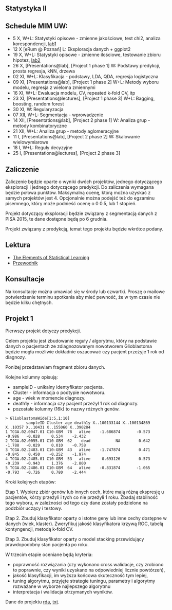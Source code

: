Statystyka II
----------------

Schedule MIM UW:
----------------

* 5 X, W+L: Statystyki opisowe - zmienne jakościowe, test chi2, analiza korespondencji, [lab1](materialy/lab1.md)
* 12 X [eRum @ Poznań] L: Eksploracja danych + ggplot2
* 19 X, W+L: Statystyki opisowe - zmienne ilościowe, testowanie zbioru hipotez, [lab2](materialy/lab2.md)
* 26 X, [Presentations@lab], [Project 1 phase 1] W: Podstawy predykcji, prosta regresja, kNN, drzewa
* 02 XI, W+L: Klasyfikacja - podstawy, LDA, QDA, regresja logistyczna
* 09 XI, [Presentations@lab], [Project 1 phase 2] W+L: Metody wyboru modelu, regresja z wieloma zmiennymi
* 16 XI, W+L: Ewaluacja modelu, CV, repeated k-fold CV, itp
* 23 XI, [Presentations@lectures], [Project 1 phase 3] W+L: Bagging, boosting, random forest
* 30 XI, W: Regularyzacja
* 07 XII, W+L: Segmentacja - wprowadzenie
* 14 XII, [Presentations@lab], [Project 2 phase 1] W: Analiza grup - metody kombinatoryczne
* 21 XII, W+L: Analiza grup - metody aglomeracyjne
* 11 I, [Presentations@lab], [Project 2 phase 2] W: Skalowanie wielowymiarowe
* 18 I, W+L: Reguły decyzyjne
* 25 I, [Presentations@lectures], [Project 2 phase 3] 

Zaliczenie
----------

Zaliczenie będzie oparte o wyniki dwóch projektów, jednego dotyczącego eksploracji i jednego dotyczącego predykcji.
Do zaliczenia wymagana będzie połowa punktów. Maksymalną ocenę, którą można uzyskać z samych projektów jest 4.
Opcjonalnie można podejść też do egzaminu pisemnego, który może podnieść ocenę o 0 0.5, lub 1 stopień.

Projekt dotyczący eksploracji będzie związany z segmentacją danych z PISA 2015, te dane dostępne będą po 6 grudnia.

Projekt związany z predykcją, temat tego projektu będzie wkrótce podany.

Lektura
-------

* [The Elements of Statistical Learning](http://statweb.stanford.edu/~tibs/ElemStatLearn/)
* [Przewodnik](http://pbiecek.github.io/Przewodnik/Analiza/analizadanych_z_programem_r_md.html)

Konsultacje
----------

Na konsultacje można umawiać się w środy lub czwartki. Proszę o mailowe potwierdzenie terminu spotkania aby mieć pewność, że w tym czasie nie będzie kilku chętnych.


Projekt 1
---------

Pierwszy projekt dotyczy predykcji.

Celem projektu jest zbudowanie reguły / algorytmu, który na podstawie danych o pacjentach ze zdiagnozowanym nowotworem Glioblastoma będzie mogła możliwie dokładnie oszacować czy pacjent przeżyje 1 rok od diagnozy.

Poniżej przedstawiam fragment zbioru danych. 

Kolejne kolumny opisują: 

- sampleID - unikalny identyfikator pacjenta.
- Cluster - informacja o podtypie nowotworu.
- age - wiek w momencie diagnozy.
- death1y - informacja czy pacjent przeżył 1 rok od diagnozy.
- pozostałe kolumny (16k) to nazwy różnych genów.

```
> GlioblastomaWide[1:5,1:10]
         sampleID Cluster age death1y X..100133144 X..100134869 X..10357 X..10431 X..155060 X..390284
1 TCGA.02.0047.01 C10-GBM  78   alive    -1.686874       -0.573   -0.986   -0.028     0.534    -2.432
2 TCGA.02.0055.01 C10-GBM  62    dead           NA        0.642   -1.788   -0.029     0.010    -0.758
3 TCGA.02.2483.01 C10-GBM  43   alive    -1.747874        0.471   -0.845    0.450    -0.252    -1.974
4 TCGA.02.2485.01 C10-GBM  53   alive     0.693126        0.573   -0.239   -0.943     1.376    -2.800
5 TCGA.02.2486.01 C10-GBM  64   alive    -0.831874       -1.065   -0.793   -0.726     0.780    -2.444
```
Kroki kolejnych etapów:

Etap 1. 
Wybierz zbiór genów lub innych cech, które mają różną ekspresję u pacjentów, kórzy przeżyli i tych co nie przeżyli 1 roku. Zbadaj stabilność tego wyboru, w zależności od tego czy dane zostały podzielone na podzbiór uczący i testowy.

Etap 2.
Zbuduj klasyfikator oparty o istotne geny lub inne cechy dostępne w danych (wiek, klaster). 
Zweryfikuj jakość klasyfikatora krzywą ROC, tabelą kontyngencji, metodą k-fold CV.

Etap 3.
Zbuduj klasyfikator oparty o model stacking przewidujący prawdopodobny stan pacjenta po roku.

W trzecim etapie oceniane będą kryteria:

- poprawność rozwiązania (czy wykonano cross walidacje, czy zrobiono to poprawnie, czy wyniki uzyskano na odpowiedniej licznie powtórzeń),
- jakość klasyfikacji, im wyższa końcowa skuteczność tym lepiej,
- tuning algorytmu, przyjęte strategie tuningu, parametry i algorytmy rozważane w wyborze najlepszego algorytmu
- interpretacja i walidacja otrzymanych wyników.

Dane do projektu [rda](https://github.com/pbiecek/StatystykaII/blob/master/MIMUW_2017/materialy/GlioblastomaWide.rda), [txt](https://github.com/pbiecek/StatystykaII/blob/master/MIMUW_2017/materialy/GlioblastomaWide.txt).

